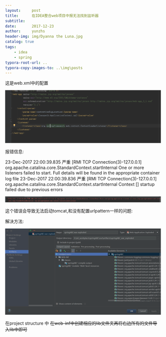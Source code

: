 ```yaml
---
layout:     post
title:      在IDEA整合web项目中报无法找到监听器
subtitle:   
date:       2017-12-23
author:     yunzhs
header-img: img/Dyanna the Luna.jpg
catalog: true
tags:
    - idea
    - spring
typora-root-url: ..
typora-copy-images-to: ..\img\posts
---
```


这是web.xml中的配置

![Snipaste_2017-12-23_21-57-45](/img/posts/Snipaste_2017-12-23_21-57-45.png)

报错信息:

23-Dec-2017 22:00:39.835 严重 [RMI TCP Connection(3)-127.0.0.1] org.apache.catalina.core.StandardContext.startInternal One or more listeners failed to start. Full details will be found in the appropriate container log file
23-Dec-2017 22:00:39.836 严重 [RMI TCP Connection(3)-127.0.0.1] org.apache.catalina.core.StandardContext.startInternal Context [] startup failed due to previous errors



![Snipaste_2017-12-23_22-01-12](/img/posts/Snipaste_2017-12-23_22-01-12.png)

这个错误会导致无法启动tomcat,和没有配置urlpattern一样的问题:

解决方法:

![Snipaste_2017-12-23_22-04-00](/img/posts/Snipaste_2017-12-23_22-04-00.png)

在project structure 中 ~~在web-inf中创建相应的lib文件夹再将右边所有的文件导入lib中即可~~